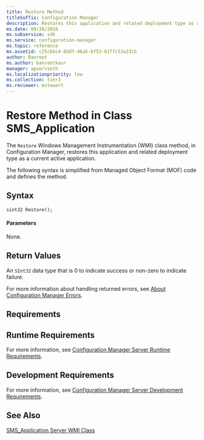 ```yaml
---
title: Restore Method
titleSuffix: Configuration Manager
description: Restores this application and related deployment type as a current active application.
ms.date: 09/20/2016
ms.subservice: sdk
ms.service: configuration-manager
ms.topic: reference
ms.assetid: c25cbbc4-8dd7-46a5-bf53-61ffc53a23cb
author: Banreet
ms.author: banreetkaur
manager: apoorvseth
ms.localizationpriority: low
ms.collection: tier3
ms.reviewer: mstewart
---
```

# Restore Method in Class SMS_Application
The `Restore` Windows Management Instrumentation (WMI) class method, in Configuration Manager, restores this application and related deployment type as a current active application.

 The following syntax is simplified from Managed Object Format (MOF) code and defines the method.

## Syntax

```
sint32 Restore();
```

#### Parameters
 None.

## Return Values
 An `SInt32` data type that is 0 to indicate success or non-zero to indicate failure.

 For more information about handling returned errors, see [About Configuration Manager Errors](../../../develop/core/understand/about-configuration-manager-errors.md).

## Requirements

## Runtime Requirements
 For more information, see [Configuration Manager Server Runtime Requirements](../../../develop/core/reqs/server-runtime-requirements.md).

## Development Requirements
 For more information, see [Configuration Manager Server Development Requirements](../../../develop/core/reqs/server-development-requirements.md).

## See Also
 [SMS_Application Server WMI Class](../../../develop/reference/apps/sms_application-server-wmi-class.md)
